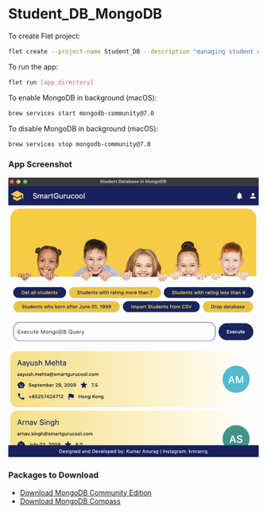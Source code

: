 # Student_DB_MongoDB

To create Flet project:

```bash
flet create --project-name Student_DB --description "managing student data" --template minimal fletapp
```

To run the app:

```bash
flet run [app_directory]
```

To enable MongoDB in background (macOS):

```bash
brew services start mongodb-community@7.0
```

To disable MongoDB in background (macOS):

```bash
brew services stop mongodb-community@7.0
```

### App Screenshot

![screenshot](https://github.com/kmranrg/Student_DB_MongoDB/blob/main/screenshots/ss01.png)

### Packages to Download
+ [Download MongoDB Community Edition](https://www.mongodb.com/docs/manual/administration/install-community/)
+ [Download MongoDB Compass](https://www.mongodb.com/try/download/compass)
